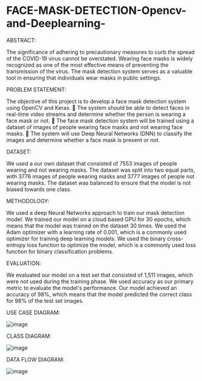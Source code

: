 # FACE-MASK-DETECTION-Opencv-and-Deeplearning-

ABSTRACT:

The significance of adhering to precautionary measures to curb the spread of the COVID-19 virus cannot be overstated. Wearing face masks is widely recognized as one of the most effective means of preventing the transmission of the virus. The mask detection system serves as a valuable tool in ensuring that individuals wear masks in public settings.

PROBLEM STATEMENT:

The objective of this project is to develop a face mask detection system using OpenCV and Keras.  The system should be able to detect faces in real-time video streams and determine whether the person is wearing a face mask or not.  The face mask detection system will be trained using a dataset of images of people wearing face masks and not wearing face masks.  The system will use Deep Neural Networks (DNN) to classify the images and determine whether a face mask is present or not.

DATASET:

We used a our own dataset that consisted of 7553 images of people wearing and not wearing masks. The dataset was split into two equal parts, with 3776 images of people wearing masks and 3777 images of people not wearing masks. The dataset was balanced to ensure that the model is not biased towards one class.

METHODOLOGY:

We used a deep Neural Networks approach to train our mask detection model. We trained our model on a cloud based GPU for 30 epochs, which means that the model was trained on the dataset 30 times. We used the Adam optimizer with a learning rate of 0.001, which is a commonly used optimizer for training deep learning models. We used the binary cross-entropy loss function to optimize the model, which is a commonly used loss function for binary classification problems.

EVALUATION:

We evaluated our model on a test set that consisted of 1,511 images, which were not used during the training phase. We used accuracy as our primary metric to evaluate the model's performance. Our model achieved an accuracy of 98%, which means that the model predicted the correct class for 98% of the test set images.

USE CASE DIAGRAM:

![image](https://github.com/anilkumarbapathi/FACE-MASK-DETECTION-Opencv-and-Deeplearning-/assets/150010512/50ae556b-187a-4095-9187-3db0cf3d75ef)


CLASS DIAGRAM:

![image](https://github.com/anilkumarbapathi/FACE-MASK-DETECTION-Opencv-and-Deeplearning-/assets/150010512/837904e6-87f9-414f-99e8-d5fc450f0f46)

DATA FLOW DIAGRAM:

![image](https://github.com/anilkumarbapathi/FACE-MASK-DETECTION-Opencv-and-Deeplearning-/assets/150010512/39d56b56-b52e-41be-b2a3-ee1f9122740c)

